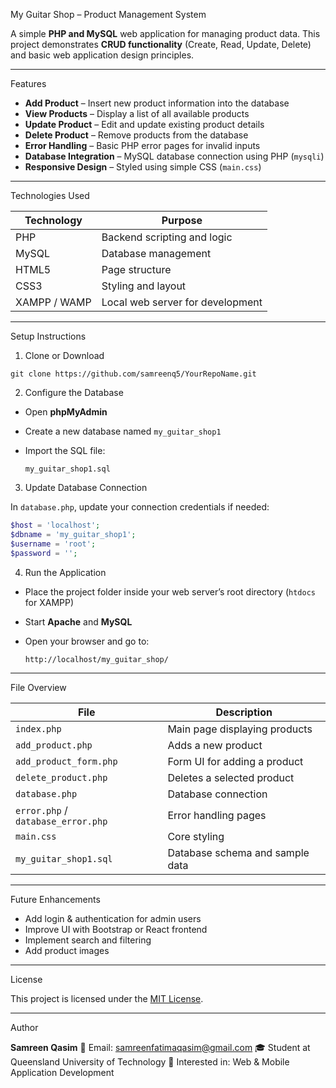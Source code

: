 My Guitar Shop – Product Management System

A simple **PHP and MySQL** web application for managing product data.
This project demonstrates **CRUD functionality** (Create, Read, Update, Delete) and basic web application design principles.

---

Features

* **Add Product** – Insert new product information into the database
* **View Products** – Display a list of all available products
* **Update Product** – Edit and update existing product details
* **Delete Product** – Remove products from the database
* **Error Handling** – Basic PHP error pages for invalid inputs
* **Database Integration** – MySQL database connection using PHP (`mysqli`)
* **Responsive Design** – Styled using simple CSS (`main.css`)

---

Technologies Used

| Technology   | Purpose                          |
| ------------ | -------------------------------- |
| PHP          | Backend scripting and logic      |
| MySQL        | Database management              |
| HTML5        | Page structure                   |
| CSS3         | Styling and layout               |
| XAMPP / WAMP | Local web server for development |

---

Setup Instructions

1. Clone or Download

```
git clone https://github.com/samreenq5/YourRepoName.git
```

2. Configure the Database

* Open **phpMyAdmin**
* Create a new database named `my_guitar_shop1`
* Import the SQL file:

  ```
  my_guitar_shop1.sql
  ```

3. Update Database Connection

In `database.php`, update your connection credentials if needed:

```php
$host = 'localhost';
$dbname = 'my_guitar_shop1';
$username = 'root';
$password = '';
```

4. Run the Application

* Place the project folder inside your web server’s root directory (`htdocs` for XAMPP)
* Start **Apache** and **MySQL**
* Open your browser and go to:

  ```
  http://localhost/my_guitar_shop/
  ```

---

File Overview

| File                               | Description                     |
| ---------------------------------- | ------------------------------- |
| `index.php`                        | Main page displaying products   |
| `add_product.php`                  | Adds a new product              |
| `add_product_form.php`             | Form UI for adding a product    |
| `delete_product.php`               | Deletes a selected product      |
| `database.php`                     | Database connection             |
| `error.php` / `database_error.php` | Error handling pages            |
| `main.css`                         | Core styling                    |
| `my_guitar_shop1.sql`              | Database schema and sample data |

---

Future Enhancements

* Add login & authentication for admin users
* Improve UI with Bootstrap or React frontend
* Implement search and filtering
* Add product images

---

License

This project is licensed under the [MIT License](LICENSE).

---

Author

**Samreen Qasim**
📧 Email: [samreenfatimaqasim@gmail.com](mailto:samreenfaitmaqasim@gmail.com)
🎓 Student at Queensland University of Technology
💼 Interested in: Web & Mobile Application Development
